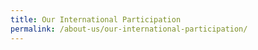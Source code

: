 ```yaml
---
title: Our International Participation
permalink: /about-us/our-international-participation/
---
```

